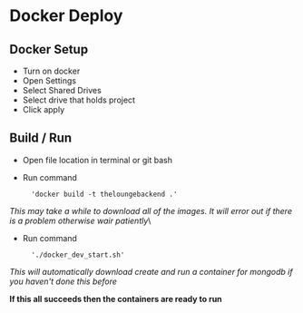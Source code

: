 # Docker Deploy

## Docker Setup
* Turn on docker
* Open Settings
* Select Shared Drives
* Select drive that holds project
* Click apply

## Build / Run
* Open file location in terminal or git bash
* Run command 

        'docker build -t theloungebackend .'
*This may take a while to download all of the images. It will error out if there is a problem otherwise wair patiently*\
* Run command 
        
        './docker_dev_start.sh'
*This will automatically download create and run a container for mongodb if you haven't done this before*

**If this all succeeds then the containers are ready to run**